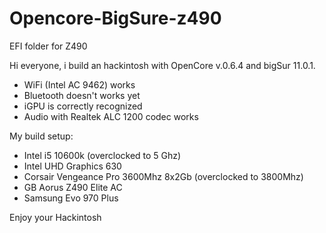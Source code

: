 # Opencore-BigSure-z490
EFI folder for Z490

Hi everyone, i build an hackintosh with OpenCore v.0.6.4 and bigSur 11.0.1.
  - WiFi (Intel AC 9462) works
  - Bluetooth doesn't works yet
  - iGPU is correctly recognized
  - Audio with Realtek ALC 1200 codec works
  
My build setup:
  - Intel i5 10600k (overclocked to 5 Ghz)
  - Intel UHD Graphics 630
  - Corsair Vengeance Pro 3600Mhz 8x2Gb (overclocked to 3800Mhz)
  - GB Aorus Z490 Elite AC
  - Samsung Evo 970 Plus

Enjoy your Hackintosh
